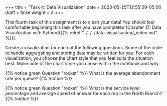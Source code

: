 +++
title = "Task 4: Data Visualization"
date = 2023-05-25T12:55:09-05:00
draft = false
weight = 4
+++

This fourth task of this assignment is to clean your data! You should feel comfortable beginning this task after you have completed [Chapter 17: Data Visualization with Python]({{% relref "../../../data-visualization/_index.md" %}}).

Create a visualization for each of the following questions. Some of the code to handle aggregating and storing data may be written for you. For each visualization, you choose the chart style that you feel suits the situation best. Make note of the chart style you chose within the notebook and why.

{{% notice green Question "rocket" %}}
What is the average abandonment rate per queue?
{{% /notice %}}

{{% notice green Question "rocket" %}}
What is the service level percentage and average speed of answer for each rep in the North Branch?
{{% /notice %}}